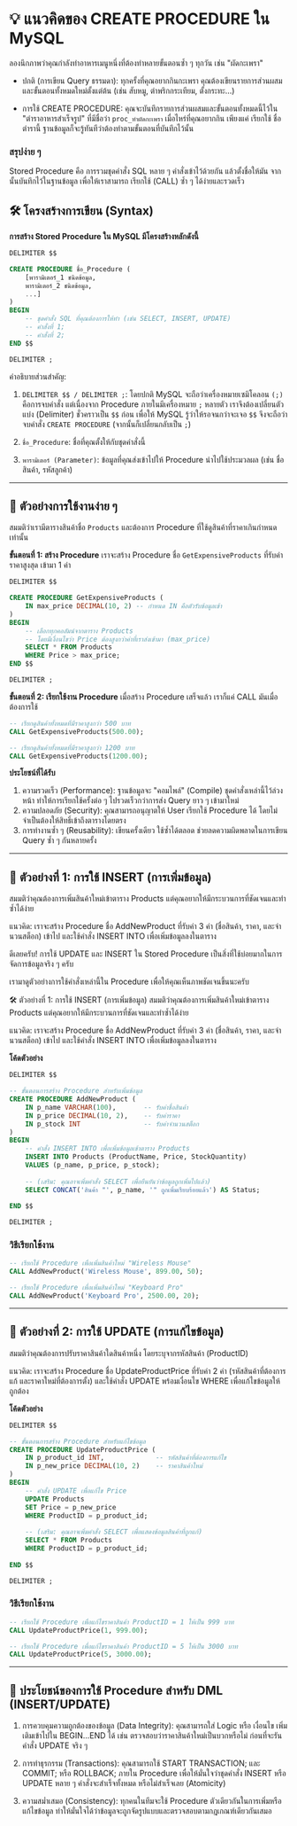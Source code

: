 # 💡 แนวคิดของ CREATE PROCEDURE ใน MySQL

ลองนึกภาพว่าคุณกำลังทำอาหารเมนูหนึ่งที่ต้องทำหลายขั้นตอนซ้ำ ๆ ทุกวัน เช่น "ผัดกะเพรา"

- ปกติ (การเขียน Query ธรรมดา): ทุกครั้งที่คุณอยากกินกะเพรา คุณต้องเขียนรายการส่วนผสมและขั้นตอนทั้งหมดใหม่ตั้งแต่ต้น (เช่น สับหมู, ตำพริกกระเทียม, ตั้งกระทะ...)

- การใช้ CREATE PROCEDURE: คุณจะบันทึกรายการส่วนผสมและขั้นตอนทั้งหมดนี้ไว้ใน "ตำราอาหารสำเร็จรูป" ที่มีชื่อว่า `proc_ทำผัดกะเพรา` เมื่อไหร่ที่คุณอยากกิน เพียงแค่ เรียกใช้ ชื่อตำรานี้ ฐานข้อมูลก็จะรู้ทันทีว่าต้องทำตามขั้นตอนที่บันทึกไว้นั้น

### สรุปง่าย ๆ
Stored Procedure คือ การรวมชุดคำสั่ง SQL หลาย ๆ คำสั่งเข้าไว้ด้วยกัน แล้วตั้งชื่อให้มัน จากนั้นบันทึกไว้ในฐานข้อมูล เพื่อให้เราสามารถ เรียกใช้ (CALL) ซ้ำ ๆ ได้ง่ายและรวดเร็ว

## 🛠️ โครงสร้างการเขียน (Syntax)
**การสร้าง Stored Procedure ใน MySQL มีโครงสร้างหลักดังนี้**
```sql
DELIMITER $$ 

CREATE PROCEDURE ชื่อ_Procedure (
    [พารามิเตอร์_1 ชนิดข้อมูล, 
    พารามิเตอร์_2 ชนิดข้อมูล, 
    ...]
)
BEGIN
    -- ชุดคำสั่ง SQL ที่คุณต้องการให้ทำ (เช่น SELECT, INSERT, UPDATE)
    -- คำสั่งที่ 1;
    -- คำสั่งที่ 2;
END $$ 

DELIMITER ;
```
คำอธิบายส่วนสำคัญ:
1. `DELIMITER $$ / DELIMITER ;`: โดยปกติ MySQL จะถือว่าเครื่องหมายเซมิโคลอน `(;)` คือการจบคําสั่ง แต่เนื่องจาก Procedure ภายในมีเครื่องหมาย `;` หลายตัว เราจึงต้องเปลี่ยนตัวแบ่ง (Delimiter) ชั่วคราวเป็น `$$` ก่อน เพื่อให้ MySQL รู้ว่าให้รอจนกว่าจะเจอ `$$` จึงจะถือว่าจบคําสั่ง `CREATE PROCEDURE` (จากนั้นก็เปลี่ยนกลับเป็น `;`)

2. `ชื่อ_Procedure`: ชื่อที่คุณตั้งให้กับชุดคำสั่งนี้

3. `พารามิเตอร์ (Parameter)`: ข้อมูลที่คุณส่งเข้าไปให้ Procedure นำไปใช้ประมวลผล (เช่น ชื่อสินค้า, รหัสลูกค้า)

---
## 📝 ตัวอย่างการใช้งานง่าย ๆ
สมมติว่าเรามีตารางสินค้าชื่อ `Products` และต้องการ Procedure ที่ใช้ดูสินค้าที่ราคาเกินกำหนดเท่านั้น

**ขั้นตอนที่ 1: สร้าง Procedure**
เราจะสร้าง Procedure ชื่อ `GetExpensiveProducts` ที่รับค่า ราคาสูงสุด เข้ามา 1 ค่า
```sql
DELIMITER $$ 

CREATE PROCEDURE GetExpensiveProducts (
    IN max_price DECIMAL(10, 2) -- กำหนด IN คือตัวรับข้อมูลเข้า
)
BEGIN
    -- เลือกทุกคอลัมน์จากตาราง Products
    -- โดยมีเงื่อนไขว่า Price ต้องสูงกว่าค่าที่เราส่งเข้ามา (max_price)
    SELECT * FROM Products 
    WHERE Price > max_price; 
END $$ 

DELIMITER ;
```
**ขั้นตอนที่ 2: เรียกใช้งาน Procedure**
เมื่อสร้าง Procedure เสร็จแล้ว เราก็แค่ CALL มันเมื่อต้องการใช้
```sql
-- เรียกดูสินค้าทั้งหมดที่มีราคาสูงกว่า 500 บาท
CALL GetExpensiveProducts(500.00); 

-- เรียกดูสินค้าทั้งหมดที่มีราคาสูงกว่า 1200 บาท
CALL GetExpensiveProducts(1200.00);
```

**ประโยชน์ที่ได้รับ**
1. ความรวดเร็ว (Performance): ฐานข้อมูลจะ "คอมไพล์" (Compile) ชุดคำสั่งเหล่านี้ไว้ล่วงหน้า ทำให้การเรียกใช้ครั้งต่อ ๆ ไปรวดเร็วกว่าการส่ง Query ยาว ๆ เข้ามาใหม่
2. ความปลอดภัย (Security): คุณสามารถอนุญาตให้ User เรียกใช้ Procedure ได้ โดยไม่จำเป็นต้องให้สิทธิ์เข้าถึงตารางโดยตรง
3. การทำงานซ้ำ ๆ (Reusability): เขียนครั้งเดียว ใช้ซ้ำได้ตลอด ช่วยลดความผิดพลาดในการเขียน Query ซ้ำ ๆ กันหลายครั้ง

---
## 📝 ตัวอย่างที่ 1: การใช้ INSERT (การเพิ่มข้อมูล)
สมมติว่าคุณต้องการเพิ่มสินค้าใหม่เข้าตาราง Products แต่คุณอยากให้มีกระบวนการที่ชัดเจนและทำซ้ำได้ง่าย

แนวคิด:
เราจะสร้าง Procedure ชื่อ AddNewProduct ที่รับค่า 3 ค่า (ชื่อสินค้า, ราคา, และจำนวนสต็อก) เข้าไป และใช้คำสั่ง INSERT INTO เพื่อเพิ่มข้อมูลลงในตาราง

ดีเลยครับ! การใช้ UPDATE และ INSERT ใน Stored Procedure เป็นสิ่งที่ใช้บ่อยมากในการจัดการข้อมูลจริง ๆ ครับ

เรามาดูตัวอย่างการใช้คำสั่งเหล่านี้ใน Procedure เพื่อให้คุณเห็นภาพชัดเจนขึ้นนะครับ

🛠️ ตัวอย่างที่ 1: การใช้ INSERT (การเพิ่มข้อมูล)
สมมติว่าคุณต้องการเพิ่มสินค้าใหม่เข้าตาราง Products แต่คุณอยากให้มีกระบวนการที่ชัดเจนและทำซ้ำได้ง่าย

แนวคิด:
เราจะสร้าง Procedure ชื่อ AddNewProduct ที่รับค่า 3 ค่า (ชื่อสินค้า, ราคา, และจำนวนสต็อก) เข้าไป และใช้คำสั่ง INSERT INTO เพื่อเพิ่มข้อมูลลงในตาราง

**โค้ดตัวอย่าง**
```sql
DELIMITER $$

-- ขั้นตอนการสร้าง Procedure สำหรับเพิ่มข้อมูล
CREATE PROCEDURE AddNewProduct (
    IN p_name VARCHAR(100),       -- รับค่าชื่อสินค้า
    IN p_price DECIMAL(10, 2),    -- รับค่าราคา
    IN p_stock INT                -- รับค่าจำนวนสต็อก
)
BEGIN
    -- คำสั่ง INSERT INTO เพื่อเพิ่มข้อมูลเข้าตาราง Products
    INSERT INTO Products (ProductName, Price, StockQuantity)
    VALUES (p_name, p_price, p_stock);
    
    -- (เสริม: คุณอาจเพิ่มคำสั่ง SELECT เพื่อยืนยันว่าข้อมูลถูกเพิ่มไปแล้ว)
    SELECT CONCAT('สินค้า "', p_name, '" ถูกเพิ่มเรียบร้อยแล้ว') AS Status;
    
END $$

DELIMITER ;
```
### วิธีเรียกใช้งาน
```sql
-- เรียกใช้ Procedure เพื่อเพิ่มสินค้าใหม่ "Wireless Mouse"
CALL AddNewProduct('Wireless Mouse', 899.00, 50);

-- เรียกใช้ Procedure เพื่อเพิ่มสินค้าใหม่ "Keyboard Pro"
CALL AddNewProduct('Keyboard Pro', 2500.00, 20);
```
---
## 📝 ตัวอย่างที่ 2: การใช้ UPDATE (การแก้ไขข้อมูล)
สมมติว่าคุณต้องการปรับราคาสินค้าใดสินค้าหนึ่ง โดยระบุจากรหัสสินค้า (ProductID)

แนวคิด:
เราจะสร้าง Procedure ชื่อ UpdateProductPrice ที่รับค่า 2 ค่า (รหัสสินค้าที่ต้องการแก้ และราคาใหม่ที่ต้องการตั้ง) และใช้คำสั่ง UPDATE พร้อมเงื่อนไข WHERE เพื่อแก้ไขข้อมูลให้ถูกต้อง

**โค้ดตัวอย่าง**
```sql
DELIMITER $$

-- ขั้นตอนการสร้าง Procedure สำหรับแก้ไขข้อมูล
CREATE PROCEDURE UpdateProductPrice (
    IN p_product_id INT,             -- รหัสสินค้าที่ต้องการแก้ไข
    IN p_new_price DECIMAL(10, 2)    -- ราคาสินค้าใหม่
)
BEGIN
    -- คำสั่ง UPDATE เพื่อแก้ไข Price
    UPDATE Products
    SET Price = p_new_price
    WHERE ProductID = p_product_id;
    
    -- (เสริม: คุณอาจเพิ่มคำสั่ง SELECT เพื่อแสดงข้อมูลสินค้าที่ถูกแก้)
    SELECT * FROM Products 
    WHERE ProductID = p_product_id;
    
END $$

DELIMITER ;
```

### วิธีเรียกใช้งาน
```sql
-- เรียกใช้ Procedure เพื่อแก้ไขราคาสินค้า ProductID = 1 ให้เป็น 999 บาท
CALL UpdateProductPrice(1, 999.00);

-- เรียกใช้ Procedure เพื่อแก้ไขราคาสินค้า ProductID = 5 ให้เป็น 3000 บาท
CALL UpdateProductPrice(5, 3000.00);
```
---
## 🔑 ประโยชน์ของการใช้ Procedure สำหรับ DML (INSERT/UPDATE)

1. การควบคุมความถูกต้องของข้อมูล (Data Integrity): คุณสามารถใส่ Logic หรือ เงื่อนไข เพิ่มเติมเข้าไปใน BEGIN...END ได้ เช่น ตรวจสอบว่าราคาสินค้าใหม่เป็นบวกหรือไม่ ก่อนที่จะรันคำสั่ง UPDATE จริง ๆ

2. การทำธุรกรรม (Transactions): คุณสามารถใช้ START TRANSACTION; และ COMMIT; หรือ ROLLBACK; ภายใน Procedure เพื่อให้มั่นใจว่าชุดคำสั่ง INSERT หรือ UPDATE หลาย ๆ คำสั่งจะสำเร็จทั้งหมด หรือไม่สำเร็จเลย (Atomicity)

3. ความสม่ำเสมอ (Consistency): ทุกคนในทีมจะใช้ Procedure ตัวเดียวกันในการเพิ่มหรือแก้ไขข้อมูล ทำให้มั่นใจได้ว่าข้อมูลจะถูกจัดรูปแบบและตรวจสอบตามกฎเกณฑ์เดียวกันเสมอ

